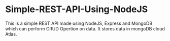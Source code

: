# Simple-REST-API-Using-NodeJS

This is a simple REST API made using NodeJS, Express and MongoDB which can perform CRUD Opertion on data. It stores data in mongoDB cloud Atlas.
